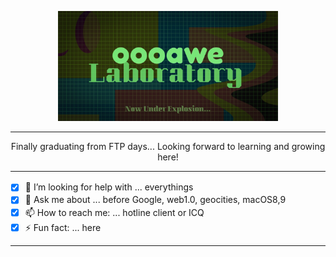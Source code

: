 <p align="center">
<img src="assets/oawelaboratory.png" alt="oooawe Laboratory" width="70%" height="auto" />
</p>
<hr />
<p align="center">
Finally graduating from FTP days... Looking forward to learning and growing here!
</p>
<hr />

- [x] 🤔 I’m looking for help with ... everythings　　　
- [x] 💬 Ask me about ... before Google, web1.0, geocities, macOS8,9　　　
- [x] 📫 How to reach me: ... hotline client or ICQ　　　
- [x] ⚡ Fun fact: ... here
<hr />

